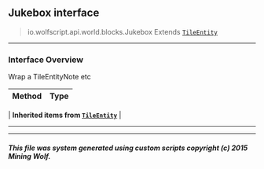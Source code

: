 ## Jukebox __interface__

>io.wolfscript.api.world.blocks.Jukebox
>Extends [`TileEntity`](TileEntity.md)

---

### Interface Overview

Wrap a TileEntityNote etc

Method | Type   
--- | :--- 
 |
__Inherited items from [`TileEntity`](TileEntity.md)__ |





---



---


##### This file was system generated using custom scripts copyright (c) 2015 Mining Wolf.
	

